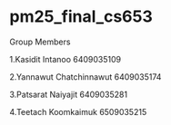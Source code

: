# pm25_final_cs653

Group Members 

1.Kasidit Intanoo 6409035109

2.Yannawut Chatchinnawut 6409035174

3.Patsarat Naiyajit 6409035281

4.Teetach Koomkaimuk 6509035215

